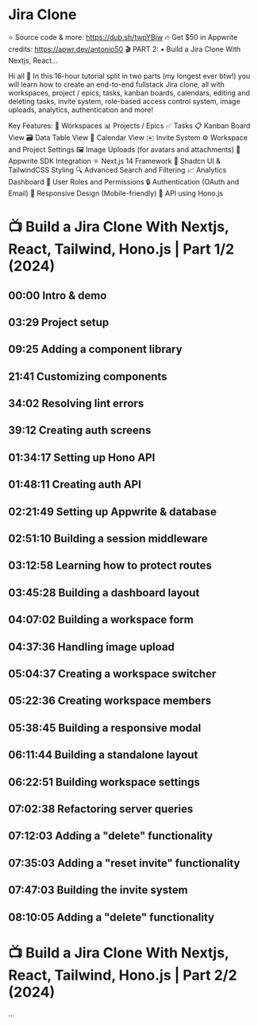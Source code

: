 # Jira Clone

⭐ Source code & more: https://dub.sh/twpYBjw
🔥 Get $50 in Appwrite credits: https://apwr.dev/antonio50
🎬 PART 2:    • Build a Jira Clone With Nextjs, React...  

Hi all 👋 In this 16-hour tutorial split in two parts (my longest ever btw!) you will learn how to create an end-to-end fullstack Jira clone, all with workspaces, project / epics, tasks, kanban boards, calendars, editing and deleting tasks, invite system, role-based access control system, image uploads, analytics, authentication and more!

Key Features:
🏢 Workspaces
📊 Projects / Epics
✅ Tasks
📋 Kanban Board View
🗃️ Data Table View
📅 Calendar View
✉️ Invite System
⚙️ Workspace and Project Settings
🖼️ Image Uploads (for avatars and attachments)
🔌 Appwrite SDK Integration
⚛️ Next.js 14 Framework
🎨 Shadcn UI & TailwindCSS Styling
🔍 Advanced Search and Filtering
📈 Analytics Dashboard
👥 User Roles and Permissions
🔒 Authentication (OAuth and Email)
📱 Responsive Design (Mobile-friendly)
🚀 API using Hono.js

# 📺 Build a Jira Clone With Nextjs, React, Tailwind, Hono.js | Part 1/2 (2024)

## 00:00 Intro & demo
## 03:29 Project setup
## 09:25 Adding a component library
## 21:41 Customizing components
## 34:02 Resolving lint errors
## 39:12 Creating auth screens
## 01:34:17 Setting up Hono API
## 01:48:11 Creating auth API
## 02:21:49 Setting up Appwrite & database
## 02:51:10 Building a session middleware
## 03:12:58 Learning how to protect routes
## 03:45:28 Building a dashboard layout
## 04:07:02 Building a workspace form 
## 04:37:36 Handling image upload
## 05:04:37 Creating a workspace switcher
## 05:22:36 Creating workspace members
## 05:38:45 Building a responsive modal
## 06:11:44 Building a standalone layout
## 06:22:51 Building workspace settings
## 07:02:38 Refactoring server queries
## 07:12:03 Adding a "delete" functionality
## 07:35:03 Adding a "reset invite" functionality
## 07:47:03 Building the invite system
## 08:10:05 Adding a "delete" functionality

# 📺 Build a Jira Clone With Nextjs, React, Tailwind, Hono.js | Part 2/2 (2024)
...